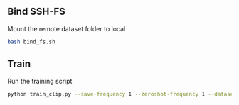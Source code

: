 ## Bind SSH-FS
Mount the remote dataset folder to local
```bash
bash bind_fs.sh
```


## Train
Run the training script
```bash
python train_clip.py --save-frequency 1 --zeroshot-frequency 1 --dataset-type "synthetic" --train-num-samples 16 --warmup 1 --batch-size 4 --lr 1e-3 --wd 0.1 --epochs 1 --workers 2 --model ViT-B-32
```
